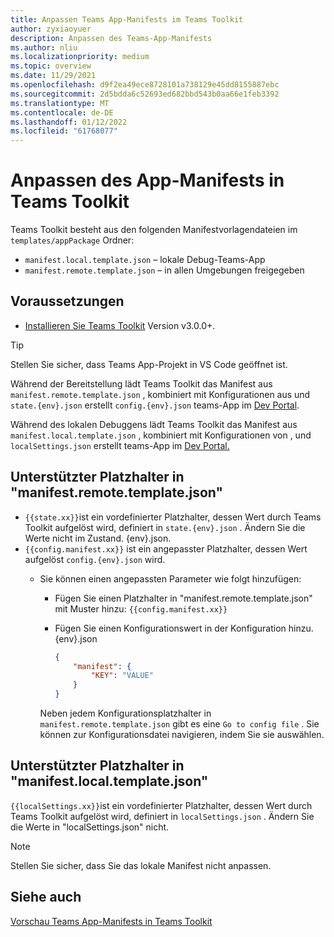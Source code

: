 ```yaml
---
title: Anpassen Teams App-Manifests im Teams Toolkit
author: zyxiaoyuer
description: Anpassen des Teams-App-Manifests
ms.author: nliu
ms.localizationpriority: medium
ms.topic: overview
ms.date: 11/29/2021
ms.openlocfilehash: d9f2ea49ece8728101a738129e45dd8155887ebc
ms.sourcegitcommit: 2d5bdda6c52693ed682bbd543b0aa66e1feb3392
ms.translationtype: MT
ms.contentlocale: de-DE
ms.lasthandoff: 01/12/2022
ms.locfileid: "61768077"
---
```

# <a name="customize-app-manifest-in-teams-toolkit"></a>Anpassen des App-Manifests in Teams Toolkit

Teams Toolkit besteht aus den folgenden Manifestvorlagendateien im `templates/appPackage` Ordner:

- `manifest.local.template.json` – lokale Debug-Teams-App
- `manifest.remote.template.json` – in allen Umgebungen freigegeben

## <a name="prerequisite"></a>Voraussetzungen

* [Installieren Sie Teams Toolkit](https://marketplace.visualstudio.com/items?itemName=TeamsDevApp.ms-teams-vscode-extension) Version v3.0.0+.

> [!TIP]
> Stellen Sie sicher, dass Teams App-Projekt in VS Code geöffnet ist.

Während der Bereitstellung lädt Teams Toolkit das Manifest aus `manifest.remote.template.json` , kombiniert mit Konfigurationen aus und `state.{env}.json` erstellt `config.{env}.json` teams-App im [Dev Portal](https://dev.teams.microsoft.com/apps).

Während des lokalen Debuggens lädt Teams Toolkit das Manifest aus `manifest.local.template.json` , kombiniert mit Konfigurationen von , und `localSettings.json` erstellt teams-App im [Dev Portal.](https://dev.teams.microsoft.com/apps)

## <a name="supported-placeholder-in-manifestremotetemplatejson"></a>Unterstützter Platzhalter in "manifest.remote.template.json"

- `{{state.xx}}`ist ein vordefinierter Platzhalter, dessen Wert durch Teams Toolkit aufgelöst wird, definiert in `state.{env}.json` . Ändern Sie die Werte nicht im Zustand. {env}.json.
- `{{config.manifest.xx}}` ist ein angepasster Platzhalter, dessen Wert aufgelöst `config.{env}.json` wird.
  - Sie können einen angepassten Parameter wie folgt hinzufügen:
    - Fügen Sie einen Platzhalter in "manifest.remote.template.json" mit Muster hinzu: `{{config.manifest.xx}}`
    - Fügen Sie einen Konfigurationswert in der Konfiguration hinzu. {env}.json

        ```json
        {
            "manifest": {
                "KEY": "VALUE"
            }
        }
        ```

    Neben jedem Konfigurationsplatzhalter in `manifest.remote.template.json` gibt es eine `Go to config file` . Sie können zur Konfigurationsdatei navigieren, indem Sie sie auswählen.

## <a name="supported-placeholder-in-manifestlocaltemplatejson"></a>Unterstützter Platzhalter in "manifest.local.template.json"

`{{localSettings.xx}}`ist ein vordefinierter Platzhalter, dessen Wert durch Teams Toolkit aufgelöst wird, definiert in `localSettings.json` . Ändern Sie die Werte in "localSettings.json" nicht.

 > [!NOTE]
 > Stellen Sie sicher, dass Sie das lokale Manifest nicht anpassen.

## <a name="see-also"></a>Siehe auch

[Vorschau Teams App-Manifests in Teams Toolkit](TeamsFx-manifest-preview.md)
